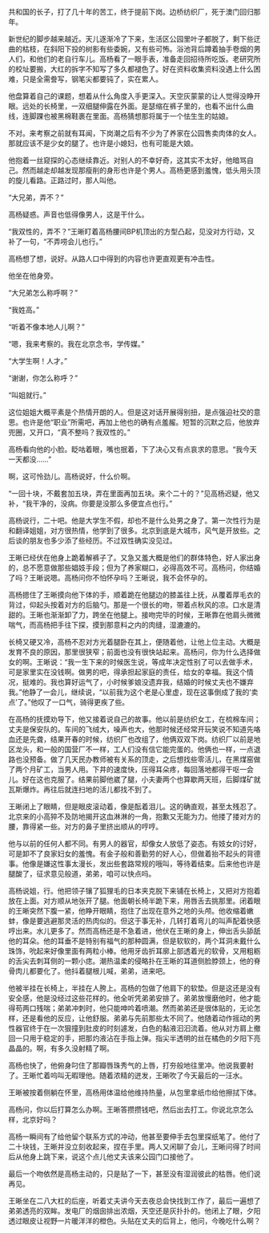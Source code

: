 共和国的长子，打了几十年的苦工，终于提前下岗。边桥纺织厂，死于澳门回归那年。

新世纪的脚步越来越近。天儿逐渐冷了下来，生活区公园里叶子都脱了，剩下些迂曲的枯枝，在斜阳下投的树影有些委婉，又有些可怖。浴池背后蹲着抽手卷烟的男人们，和他们的老自行车儿。高杨看了一眼手表，准备走回招待所吃饭。老研究所的校址要搬，大红的拆字不知写了多久都褪色了。好在资料收集资料没遇上什么困难，只是全需誊写，钢笔尖都要钝了，实在累人。

他盘算着自己的课题，想着从什么角度入手更深入。天空灰蒙蒙的让人觉得没睁开眼。远处的长椅里，一双细腿伸露在外面。是瑟缩在裤子里的，也看不出什么曲线，连脚踝也被黑棉鞋裹在里面。高杨猜想那将属于一个怯生生的姑娘。

不对。来考察之前就有耳闻，下岗潮之后有不少为了养家在公园售卖肉体的女人。那就应该不是少女的腿了。也许是小媳妇，也有可能是大娘。

他抱着一丝窥探的心态继续靠近。对别人的不幸好奇，这其实不太好，他暗骂自己。然而越走却越发现那瘦削的身形也许是个男人。高杨更感到羞愧，低头用头顶的旋儿看路。正路过时，那人叫他。

“大兄弟，弄不？”

高杨疑惑。声音也低得像男人，这是干什么。

“我双性的，弄不？”王晰盯着高杨腰间BP机顶出的方型凸起，见没对方行动，又补了一句，“不弄唠会儿也行。”

高杨想了想，说好。从路人口中得到的内容也许更直观更有冲击性。

他坐在他身旁。

“大兄弟怎么称呼啊？”

“我姓高。”

“听着不像本地人儿啊？”

“嗯，我来考察的。我在北京念书，学传媒。”

“大学生啊！人才。”

“谢谢，你怎么称呼？”

“叫姐就行。”

这位姐姐大概平素是个热情开朗的人。但是这对话开展得别扭，是点强迫社交的意思。也许是他“职业”所需吧，再加上他也的确有点羞赧。短暂的沉默之后，他放弃兜圈，又开口，“真不整吗？我双性的。”

高杨看向他的小脸。眨咕着眼，嘴也抿着，下了决心又有点哀求的意思。“我今天一天都没……”

啊，这可怜劲儿。高杨说好，什么价啊。

“一回十块，不戴套加五块，弄在里面再加五块。来个二十的？”见高杨迟疑，他又补，“我干净的，没病。你要是没那么多便宜点也行。”

高杨说行，二十吧。他是大学生不假，却也不是什么处男之身了。第一次性行为是和翻译姐姐，对方很热情，他学到了很多。北京到底是大城市，风气是开放些。之后谈的朋友也多少添了些经历。不过双性确实没见过。

王晰已经伏在他身上跪着解裤子了。又急又羞大概是他们的群体特色，好人家出身的，总不愿意做那些娼妓手段；但为了养家糊口，必得高效不可。高杨问，你结婚了吗？王晰说嗯。高杨问你不怕怀孕吗？王晰说，我不会怀孕的。

高杨摁住了王晰摸向他下体的手，顺着跪在他腿边的膝盖往上抚，从覆着厚毛衣的背过，仰起头按着对方的后脑勺。那是一个很长的吻，带着点秋风的凉。口水是清甜的。王晰也渐渐卸了力，跨坐在他腿上。接吻完毕的时候，王晰靠在他肩头微微喘气，而高杨把手往下探，摸到那意料之内的肉缝，湿漉漉的。

长椅又硬又冷，高杨不忍对方光着腿卧在其上，便随着他，让他上位主动。大概是发育不良的原因，那里很狭窄；前面也没有很快站起来。高杨问，你为什么选择做女的啊。王晰说：“我一生下来的时候医生说，等成年决定性别了可以去做手术，可是家里实在没钱啊。做男的吧，得承担起家庭的责任，给女的幸福。我这个情况，挺难的。我也算好运气了，小时候爹娘没遗弃我，结婚的时候丈夫也不嫌弃我。”他静了一会儿，继续说，“以前我为这个老是心里虚，现在这事倒成了我的‘卖点’了。”他叹了一口气，骑得更疾了些。

在高杨的抚摸劝导下，他又接着说自己的故事。他以前是纺织女工，在梳棉车间；丈夫是保安队的。车间的飞绒大，噪声也大，他那时候还经常开玩笑说不知道先咯血还是先聋，结果开春的时候，纺织厂也改组了，他俩双双下岗。纺织厂以前是地区龙头，和一般的国营厂不一样，工人们没有信它能完蛋的。他俩也一样，一点退路也没预备。做了几天民办教师被有关系的顶走，之后想找些零活儿，在黑煤窑做了两个月矿工，当男人用。下井的速度快，压得耳朵疼，每回落地都得干呕一会儿。好在这也克服了。结果前脚他崴了腿，小夫妻两个也算歇两天班，后脚煤矿就瓦斯爆炸。再往后就连扫地的活儿都找不到了。

王晰闭上了眼睛，但是眼皮滚动着，像是酝着泪儿。这的确直观，甚至太残忍了。北京来的小高猝不及防地揭开这血淋淋的一角，抱歉又无能为力。他搂了搂对方的腰，靠得紧一些。对方的鼻子里挤出顺从的哼哼。

他与以前的任何人都不同。有男人的器官，却像女人放低了姿态。有妓女的讨好，可是卸不了良家妇女的羞愧。有金子般和善勤劳的好人心，但做着抬不起头的背德事。他像是嫌这性事太漫长，发出些套路常规的哦叫，等待着结束。后来他也许是腿酸了，征求意见般道，弟弟，咱可以快点吗。

高杨说姐，行。他把领子镶了狐狸毛的日本夹克脱下来铺在长椅上，又把对方抱着放在上面。对方顺从地张开了腿。他面朝长椅半跪下来，用唇舌去挑那里。闭着眼的王晰突然下腹一紧，他睁开眼睛，抱住了出现在意外之地的头颅。他收缩着嫩蚌，像是要逃避那灵活的热肉似的。但这于事无补，几转打着弯儿的叫声配着快感哼出来。水儿更多了。然而高杨还是不急着进，他伏在王晰的身上，伸出舌头舔舐他的耳朵。他的耳垂不是特别有福气的那种圆满，但是软软的，两个耳洞未戴什么珠饰，吮起来好像里面有两粒小棒。他用牙齿折耳廓上部透着光的软骨，又用粗粝的舌尖去刺耳侧的一颗小痣。潮热温柔的侵略扑在王晰的耳道侧脸脖颈上，他的脊骨肉儿都要化了。他抖着腿根儿喊，弟弟，进来吧。

他被半挂在长椅上，半挂在人胯上。高杨的包做了他肩下的软垫。但是这还是没有安全感，他是没经过这些花样的。他全听凭弟弟安排了。弟弟放慢磨他时，他才能得苟两口残喘；弟弟冲刺时，他只能呻吟着喷潮。然而弟弟还是很体贴的，无论怎样，还是看他的反应，让他舒服。弟弟与先前那些太不同了。他随着动作摇动的男性器官终于在一次狠撞到肚皮的时刻遽发，白色的黏液汩汩流着。他从对方肩上撤回一只用于稳定的手，把那灼液沾在手指上弹。指尖半透明的丝在橘色的夕阳下亮晶晶的。啊，有多久没射精了啊。

高杨也快了，他俯身叼住了那瓣唇珠秀气的上唇，打夯般地往里冲。他说我要射了。王晰忙着呜叫无暇理他。随着浓精的迸发，王晰吹了今天最后的一汪水。

王晰被按着侧躺在怀里，高杨用体温给他维持热量，从包里拿纸巾给他擦拭下体。

高杨问，你以后打算怎么办啊。王晰答攒攒钱吧，然后出去打工。你说北京怎么样，北京好吗？

高杨一瞬间有了给他留个联系方式的冲动，他甚至要伸手去包里探纸笔了。他付了二十块钱，王晰并没立刻收起来，捏在手里。两人又闲聊了会儿，王晰问得了时间后从他身上跳下来，说这个点儿他丈夫该来公园门口接他了。

最后一个吻依然是高杨主动的，只是贴了一下，甚至没有湿润彼此的枯唇。他们说再见。

王晰坐在二八大杠的后座，听着丈夫讲今天去夜总会快找到工作了，最后一遍想了弟弟透亮的双眸。发电厂的烟囱排出浓烟，天空还是灰扑扑的。他闭上了眼，夕阳透过眼皮让视野一片暖洋洋的橙色。头贴在丈夫的后背上，他问，今晚吃什么啊？
